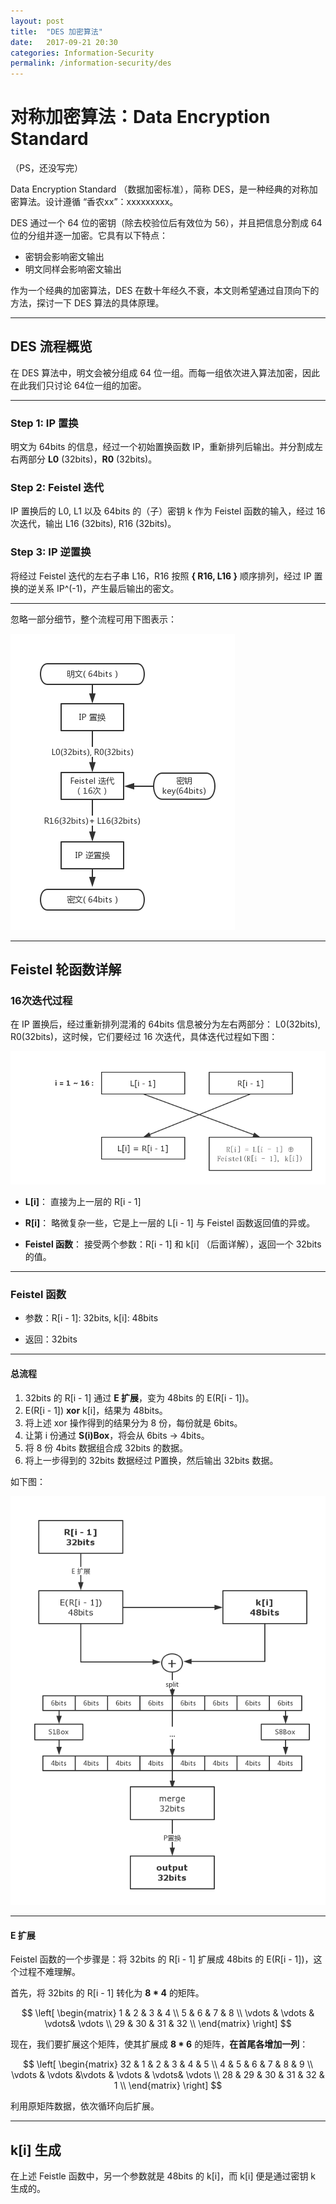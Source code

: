 ```yaml
---
layout: post
title:  "DES 加密算法"
date:   2017-09-21 20:30
categories: Information-Security
permalink: /information-security/des
---
```


# 对称加密算法：Data Encryption Standard

（PS，还没写完）

Data Encryption Standard （数据加密标准），简称 DES，是一种经典的对称加密算法。设计遵循 “香农xx”：xxxxxxxxx。

DES 通过一个 64 位的密钥（除去校验位后有效位为 56），并且把信息分割成 64 位的分组并逐一加密。它具有以下特点：

* 密钥会影响密文输出
* 明文同样会影响密文输出

作为一个经典的加密算法，DES 在数十年经久不衰，本文则希望通过自顶向下的方法，探讨一下 DES 算法的具体原理。

---

## DES 流程概览

在 DES 算法中，明文会被分组成 64 位一组。而每一组依次进入算法加密，因此在此我们只讨论 64位一组的加密。

---

###  Step 1: IP 置换

明文为 64bits 的信息，经过一个初始置换函数 IP，重新排列后输出。并分割成左右两部分 **L0** (32bits)，**R0** (32bits)。


### Step 2: Feistel 迭代

IP 置换后的 L0, L1 以及 64bits 的（子）密钥 k 作为 Feistel 函数的输入，经过 16 次迭代，输出 L16 (32bits), R16 (32bits)。


### Step 3: IP 逆置换

将经过 Feistel 迭代的左右子串 L16，R16 按照 **{ R16, L16 }** 顺序排列，经过 IP 置换的逆关系 IP^(-1)，产生最后输出的密文。

---

忽略一部分细节，整个流程可用下图表示：

![des-overall](../images/information-security/des-overall.png)

---

## Feistel 轮函数详解

### 16次迭代过程

在 IP 置换后，经过重新排列混淆的 64bits 信息被分为左右两部分： L0(32bits), R0(32bits)，这时候，它们要经过 16 次迭代，具体迭代过程如下图：

![](../images/information-security/T-iteration.png)

* **L[i]**： 直接为上一层的 R[i - 1]

* **R[i]**： 略微复杂一些，它是上一层的 L[i - 1] 与 Feistel 函数返回值的异或。

* **Feistel 函数**： 接受两个参数：R[i - 1] 和 k[i] （后面详解），返回一个 32bits 的值。

---

### Feistel 函数

* 参数：R[i - 1]: 32bits, k[i]: 48bits

* 返回：32bits

---

#### **总流程**

1. 32bits 的 R[i - 1] 通过 **E 扩展**，变为 48bits 的 E(R[i - 1])。
2. E(R[i - 1]) **xor** k[i]，结果为 48bits。
3. 将上述 xor 操作得到的结果分为 8 份，每份就是 6bits。
4. 让第 i 份通过 **S(i)Box**，将会从 6bits -> 4bits。
5. 将 8 份 4bits 数据组合成 32bits 的数据。
6. 将上一步得到的 32bits 数据经过 P置换，然后输出 32bits 数据。

如下图：

![](../images/information-security/feistel.png)

---

#### **E 扩展**

Feistel 函数的一个步骤是：将 32bits 的 R[i - 1] 扩展成 48bits 的 E(R[i - 1])，这个过程不难理解。

首先，将 32bits 的 R[i - 1] 转化为 **8 * 4** 的矩阵。

$$
\left[
\begin{matrix}
 1 & 2 & 3 &  4   \\
 5 & 6 & 7 & 8   \\
 \vdots & \vdots & \vdots& \vdots \\
 29 & 30 & 31 & 32     \\
\end{matrix}
\right]
$$

现在，我们要扩展这个矩阵，使其扩展成 **8 * 6** 的矩阵，**在首尾各增加一列**：

$$
\left[
\begin{matrix}
 32 & 1 & 2 & 3 & 4 & 5   \\
 4 & 5 & 6 & 7 & 8 & 9   \\
 \vdots & \vdots &\vdots & \vdots & \vdots& \vdots \\
 28 & 29 & 30 & 31 & 32 & 1    \\
\end{matrix}
\right]
$$

利用原矩阵数据，依次循环向后扩展。

---

## k[i] 生成

在上述 Feistle 函数中，另一个参数就是 48bits 的 k[i]，而 k[i] 便是通过密钥 k 生成的。